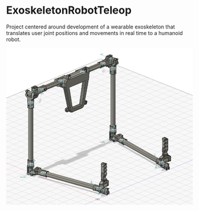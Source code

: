 # ExoskeletonRobotTeleop
Project centered around development of a wearable exoskeleton that translates user joint positions and movements in real time to a humanoid robot.

![Pic](https://github.com/jbennet-t/ExoskeletonRobotTeleop/blob/master/Exoskeleton_Models/pic.JPG)
